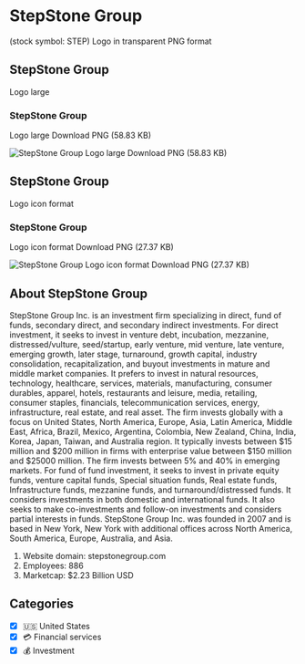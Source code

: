 # StepStone Group
 (stock symbol: STEP) Logo in transparent PNG format

## StepStone Group
 Logo large

### StepStone Group
 Logo large Download PNG (58.83 KB)

![StepStone Group
 Logo large Download PNG (58.83 KB)](/img/orig/STEP_BIG-dace6586.png)

## StepStone Group
 Logo icon format

### StepStone Group
 Logo icon format Download PNG (27.37 KB)

![StepStone Group
 Logo icon format Download PNG (27.37 KB)](/img/orig/STEP-e81e8b3a.png)

## About StepStone Group


StepStone Group Inc. is an investment firm specializing in direct, fund of funds, secondary direct, and secondary indirect investments. For direct investment, it seeks to invest in venture debt, incubation, mezzanine, distressed/vulture, seed/startup, early venture, mid venture, late venture, emerging growth, later stage, turnaround, growth capital, industry consolidation, recapitalization, and buyout investments in mature and middle market companies. It prefers to invest in natural resources, technology, healthcare, services, materials, manufacturing, consumer durables, apparel, hotels, restaurants and leisure, media, retailing, consumer staples, financials, telecommunication services, energy, infrastructure, real estate, and real asset. The firm invests globally with a focus on United States, North America, Europe, Asia, Latin America, Middle East, Africa, Brazil, Mexico, Argentina, Colombia, New Zealand, China, India, Korea, Japan, Taiwan, and Australia region. It typically invests between $15 million and $200 million in firms with enterprise value between $150 million and $25000 million. The firm invests between 5% and 40% in emerging markets. For fund of fund investment, it seeks to invest in private equity funds, venture capital funds, Special situation funds, Real estate funds, Infrastructure funds, mezzanine funds, and turnaround/distressed funds. It considers investments in both domestic and international funds. It also seeks to make co-investments and follow-on investments and considers partial interests in funds. StepStone Group Inc. was founded in 2007 and is based in New York, New York with additional offices across North America, South America, Europe, Australia, and Asia.

1. Website domain: stepstonegroup.com
2. Employees: 886
3. Marketcap: $2.23 Billion USD


## Categories
- [x] 🇺🇸 United States
- [x] 💳 Financial services
- [x] 💰 Investment
